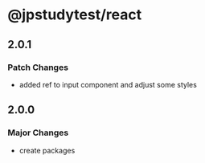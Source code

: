 # @jpstudytest/react

## 2.0.1

### Patch Changes

- added ref to input component and adjust some styles

## 2.0.0

### Major Changes

- create packages
